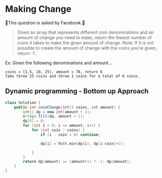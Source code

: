 # Making Change

📖This question is asked by Facebook.📖
 
 > Given an array that represents different coin denominations and an amount of change you need to make, return the fewest number of coins it takes to make the given amount of change.
Note: If it is not possible to create the amount of change with the coins you’re given, return -1.

Ex: Given the following denominations and amount…
```
coins = [1,5, 10, 25], amount = 78, return 6
Take three 25 coins and three 1 coins for a total of 6 coins.
```

## Dynamic programming - Bottom up Approach

```java
class Solution {
    public int coinChange(int[] coins, int amount) {
        int[] dp = new int[amount + 1];
        Arrays.fill(dp, amount + 1);
        dp[0] = 0;
        for (int i = 0; i <= amount; i++) {
            for (int coin : coins) {
                if (i - coin < 0) continue;

                dp[i] = Math.min(dp[i], dp[i-coin]+1);

            }
        }
        return dp[amount] == (amount+1) ? -1: dp[amount];
    }
}
